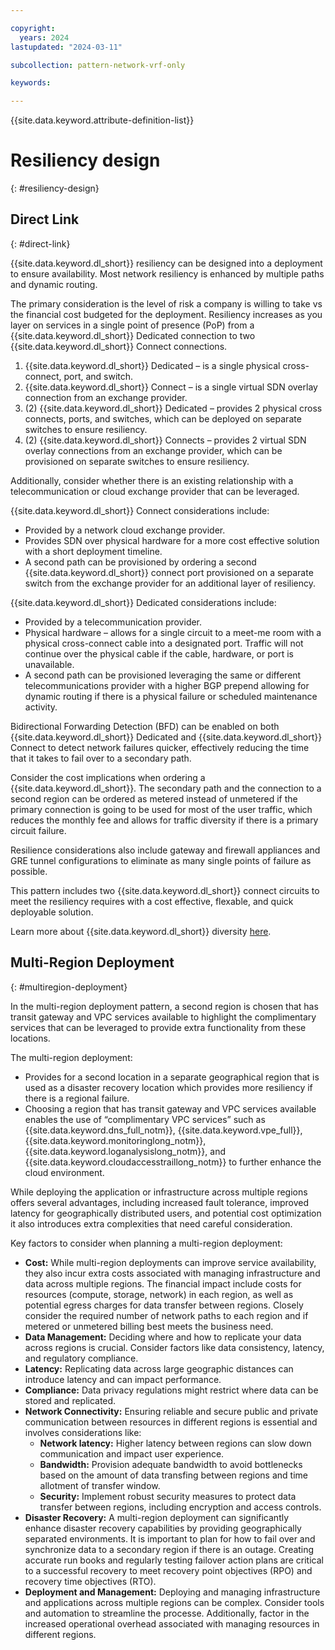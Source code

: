 ```yaml
---

copyright:
  years: 2024
lastupdated: "2024-03-11"

subcollection: pattern-network-vrf-only

keywords:

---
```


{{site.data.keyword.attribute-definition-list}}

# Resiliency design
{: #resiliency-design}


## Direct Link
{: #direct-link}

{{site.data.keyword.dl_short}} resiliency can be designed into a deployment to ensure availability. Most network resiliency is enhanced by multiple paths and dynamic routing.

The primary consideration is the level of risk a company is willing to take vs the financial cost budgeted for the deployment. Resiliency increases as you layer on services in a single point of presence (PoP) from a {{site.data.keyword.dl_short}} Dedicated connection to two {{site.data.keyword.dl_short}} Connect connections.

1.  {{site.data.keyword.dl_short}} Dedicated – is a single physical cross-connect, port, and switch.
2.  {{site.data.keyword.dl_short}} Connect – is a single virtual SDN overlay connection from an exchange provider.
3.  (2) {{site.data.keyword.dl_short}} Dedicated – provides 2 physical cross connects, ports, and switches, which can be deployed on separate switches to ensure resiliency.
4.  (2) {{site.data.keyword.dl_short}} Connects – provides 2 virtual SDN overlay connections from an exchange provider, which can be provisioned on separate switches to ensure resiliency.

Additionally, consider whether there is an existing relationship with a telecommunication or cloud exchange provider that can be leveraged.

{{site.data.keyword.dl_short}} Connect considerations include:

-   Provided by a network cloud exchange provider.
-   Provides SDN over physical hardware for a more cost effective solution with a short deployment timeline.
-   A second path can be provisioned by ordering a second {{site.data.keyword.dl_short}} connect port provisioned on a separate switch from the exchange provider for an additional layer of resiliency.

{{site.data.keyword.dl_short}} Dedicated considerations include:

-   Provided by a telecommunication provider.
-   Physical hardware – allows for a single circuit to a meet-me room with a physical cross-connect cable into a designated port. Traffic will not continue over the physical cable if the cable, hardware, or port is unavailable.
-   A second path can be provisioned leveraging the same or different telecommunications provider with a higher BGP prepend allowing for dynamic routing if there is a physical failure or scheduled maintenance activity.

Bidirectional Forwarding Detection (BFD) can be enabled on both {{site.data.keyword.dl_short}} Dedicated and {{site.data.keyword.dl_short}} Connect to detect network failures quicker, effectively reducing the time that it takes to fail over to a secondary path.

Consider the cost implications when ordering a {{site.data.keyword.dl_short}}. The secondary path and the connection to a second region can be ordered as metered instead of unmetered if the primary connection is going to be used for most of the user traffic, which reduces the monthly fee and allows for traffic diversity if there is a primary circuit failure.

Resilience considerations also include gateway and firewall appliances and GRE tunnel configurations to eliminate as many single points of failure as possible.

This pattern includes two {{site.data.keyword.dl_short}} connect circuits to meet the resiliency requires with a cost effective, flexable, and quick deployable solution.

Learn more about {{site.data.keyword.dl_short}} diversity [here](/docs/dl?topic=dl-models-for-diversity-and-redundancy-in-direct-link).

## Multi-Region Deployment
{: #multiregion-deployment}

In the multi-region deployment pattern, a second region is chosen that has transit gateway and VPC services available to highlight the complimentary services that can be leveraged to provide extra functionality from these locations.

The multi-region deployment:

-   Provides for a second location in a separate geographical region that is used as a disaster recovery location which provides more resiliency if there is a regional failure.
-   Choosing a region that has transit gateway and VPC services available enables the use of “complimentary VPC services” such as {{site.data.keyword.dns_full_notm}}, {{site.data.keyword.vpe_full}}, {{site.data.keyword.monitoringlong_notm}}, {{site.data.keyword.loganalysislong_notm}}, and {{site.data.keyword.cloudaccesstraillong_notm}} to further enhance the cloud environment.

While deploying the application or infrastructure across multiple regions offers several advantages, including increased fault tolerance, improved latency for geographically distributed users, and potential cost optimization it also introduces extra complexities that need careful consideration.

Key factors to consider when planning a multi-region deployment:

-   **Cost:** While multi-region deployments can improve service availability, they also incur extra costs associated with managing infrastructure and data across multiple regions. The financial impact include costs for resources (compute, storage, network) in each region, as well as potential egress charges for data transfer between regions. Closely consider the required number of network paths to each region and if metered or unmetered billing best meets the business need.
-   **Data Management:** Deciding where and how to replicate your data across regions is crucial. Consider factors like data consistency, latency, and regulatory compliance.
-   **Latency:** Replicating data across large geographic distances can introduce latency and can impact performance.
-   **Compliance:** Data privacy regulations might restrict where data can be stored and replicated.
-   **Network Connectivity:** Ensuring reliable and secure public and private communication between resources in different regions is essential and involves considerations like:
    -   **Network latency:** Higher latency between regions can slow down communication and impact user experience.
    -   **Bandwidth:** Provision adequate bandwidth to avoid bottlenecks based on the amount of data transfing between regions and time allotment of transfer window.
    -   **Security:** Implement robust security measures to protect data transfer between regions, including encryption and access controls.
-   **Disaster Recovery:** A multi-region deployment can significantly enhance disaster recovery capabilities by providing geographically separated environments. It is important to plan for how to fail over and synchronize data to a secondary region if there is an outage. Creating accurate run books and regularly testing failover action plans are critical to a successful recovery to meet recovery point objectives (RPO) and recovery time objectives (RTO).
-   **Deployment and Management:** Deploying and managing infrastructure and applications across multiple regions can be complex. Consider tools and automation to streamline the processe. Additionally, factor in the increased operational overhead associated with managing resources in different regions.
